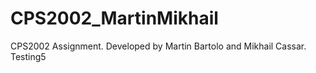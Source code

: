 # CPS2002_MartinMikhail
CPS2002 Assignment. Developed by Martin Bartolo and Mikhail Cassar.
Testing5
